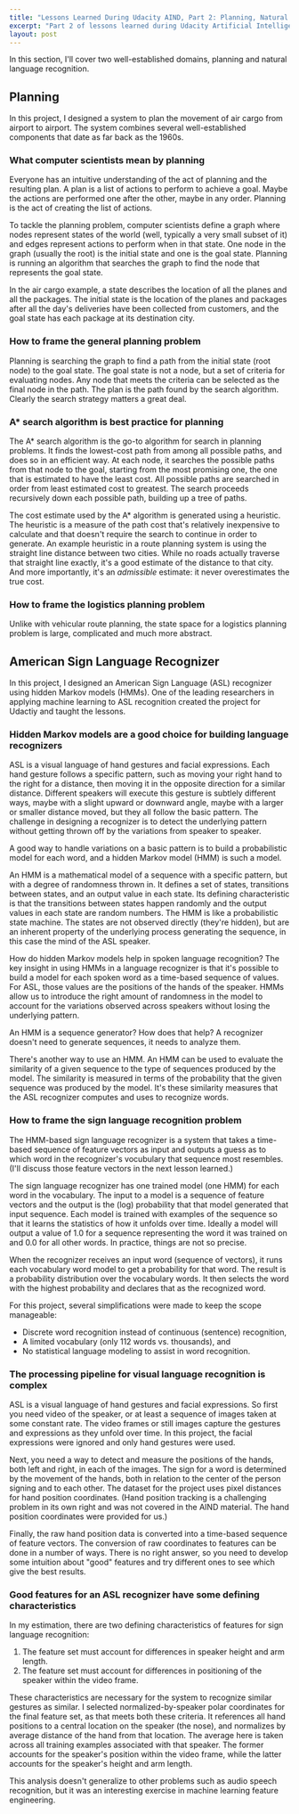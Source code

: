 ```yaml
---
title: "Lessons Learned During Udacity AIND, Part 2: Planning, Natural Language Recognition"
excerpt: "Part 2 of lessons learned during Udacity Artificial Intelligence Nanodegree covers the remainder of Term 1."
layout: post
---
```


In this section, I'll cover two well-established domains, planning and natural language recognition.

## Planning

In this project, I designed a system to plan the movement of air cargo from airport to airport. The system combines several well-established components that date as far back as the 1960s.

### What computer scientists mean by planning

Everyone has an intuitive understanding of the act of planning and the resulting plan. A plan is a list of actions to perform to achieve a goal. Maybe the actions are performed one after the other, maybe in any order. Planning is the act of creating the list of actions.

To tackle the planning problem, computer scientists define a graph where nodes represent states of the world (well, typically a very small subset of it) and edges represent actions to perform when in that state. One node in the graph (usually the root) is the initial state and one is the goal state. Planning is running an algorithm that searches the graph to find the node that represents the goal state.

In the air cargo example, a state describes the location of all the planes and all the packages. The initial state is the location of the planes and packages after all the day's deliveries have been collected from customers, and the goal state has each package at its destination city.

### How to frame the general planning problem

Planning is searching the graph to find a path from the initial state (root node) to the goal state. The goal state is not a node, but a set of criteria for evaluating nodes. Any node that meets the criteria can be selected as the final node in the path. The plan is the path found by the search algorithm. Clearly the search strategy matters a great deal.

### A* search algorithm is best practice for planning

The A* search algorithm is the go-to algorithm for search in planning problems. It finds the lowest-cost path from among all possible paths, and does so in an efficient way. At each node, it searches the possible paths from that node to the goal, starting from the most promising one, the one that is estimated to have the least cost. All possible paths are searched in order from least estimated cost to greatest. The search proceeds recursively down each possible path, building up a tree of paths.

The cost estimate used by the A* algorithm is generated using a heuristic. The heuristic is a measure of the path cost that's relatively inexpensive to calculate and that doesn't require the search to continue in order to generate. An example heuristic in a route planning system is using the straight line distance between two cities. While no roads actually traverse that straight line exactly, it's a good estimate of the distance to that city. And more importantly, it's an _admissible_ estimate: it never overestimates the true cost.

### How to frame the logistics planning problem

Unlike with vehicular route planning, the state space for a logistics planning problem is large, complicated and much more abstract.

## American Sign Language Recognizer

In this project, I designed an American Sign Language (ASL) recognizer using hidden Markov models (HMMs). One of the leading researchers in applying machine learning to ASL recognition created the project for Udactiy and taught the lessons.

### Hidden Markov models are a good choice for building language recognizers

ASL is a visual language of hand gestures and facial expressions. Each hand gesture follows a specific pattern, such as moving your right hand to the right for a distance, then moving it in the opposite direction for a similar distance. Different speakers will execute this gesture is subtlely different ways, maybe with a slight upward or downward angle, maybe with a larger or smaller distance moved, but they all follow the basic pattern. The challenge in designing a recognizer is to detect the underlying pattern without getting thrown off by the variations from speaker to speaker.

A good way to handle variations on a basic pattern is to build a probabilistic model for each word, and a hidden Markov model (HMM) is such a model. 

An HMM is a mathematical model of a sequence with a specific pattern, but with a degree of randomness thrown in. It defines a set of states, transitions between states, and an output value in each state. Its defining characteristic is that the transitions between states happen randomly and the output values in each state are random numbers. The HMM is like a probabilistic state machine. The states are not observed directly (they're hidden), but are an inherent property of the underlying process generating the sequence, in this case the mind of the ASL speaker.

How do hidden Markov models help in spoken language recognition? The key insight in using HMMs in a language recognizer is that it's possible to build a model for each spoken word as a time-based sequence of values. For ASL, those values are the positions of the hands of the speaker. HMMs allow us to introduce the right amount of randomness in the model to account for the variations observed across speakers without losing the underlying pattern.

An HMM is a sequence generator? How does that help? A recognizer doesn't need to generate sequences, it needs to analyze them.

There's another way to use an HMM. An HMM can be used to evaluate the similarity of a given sequence to the type of sequences produced by the model. The similarity is measured in terms of the probability that the given sequence was produced by the model. It's these similarity measures that the ASL recognizer computes and uses to recognize words.

### How to frame the sign language recognition problem

The HMM-based sign language recognizer is a system that takes a time-based sequence of feature vectors as input and outputs a guess as to which word in the recognizer's vocubulary that sequence most resembles. (I'll discuss those feature vectors in the next lesson learned.)

The sign language recognizer has one trained model (one HMM) for each word in the vocabulary. The input to a model is a sequence of feature vectors and the output is the (log) probability that that model generated that input sequence. Each model is trained with examples of the sequence so that it learns the statistics of how it unfolds over time. Ideally a model will output a value of 1.0 for a sequence representing the word it was trained on and 0.0 for all other words. In practice, things are not so precise.

When the recognizer receives an input word (sequence of vectors), it runs each vocabulary word model to get a probability for that word. The result is a probability distribution over the vocabulary words. It then selects the word with the highest probability and declares that as the recognized word.

For this project, several simplifications were made to keep the scope manageable:

  * Discrete word recognition instead of continuous (sentence) recognition,
  * A limited vocabulary (only 112 words vs. thousands), and
  * No statistical language modeling to assist in word recognition.

### The processing pipeline for visual language recognition is complex

ASL is a visual language of hand gestures and facial expressions. So first you need video of the speaker, or at least a sequence of images taken at some constant rate. The video frames or still images capture the gestures and expressions as they unfold over time. In this project, the facial expressions were ignored and only hand gestures were used.

Next, you need a way to detect and measure the positions of the hands, both left and right, in each of the images. The sign for a word is determined by the movement of the hands, both in relation to the center of the person signing and to each other. The dataset for the project uses pixel distances for hand position coordinates. (Hand position tracking is a challenging problem in its own right and was not covered in the AIND material. The hand position coordinates were provided for us.)

Finally, the raw hand position data is converted into a time-based sequence of feature vectors. The conversion of raw coordinates to features can be done in a number of ways. There is no right answer, so you need to develop some intuition about "good" features and try different ones to see which give the best results.

### Good features for an ASL recognizer have some defining characteristics

In my estimation, there are two defining characteristics of features for sign language recognition:

  1. The feature set must account for differences in speaker height and arm length.
  2. The feature set must account for differences in positioning of the speaker within the video frame.

These characteristics are necessary for the system to recognize similar gestures as similar. I selected normalized-by-speaker polar coordinates for the final feature set, as that meets both these criteria. It references all hand positions to a central location on the speaker (the nose), and normalizes by average distance of the hand from that location. The average here is taken across all training examples associated with that speaker. The former accounts for the speaker's position within the video frame, while the latter accounts for the speaker's height and arm length.

This analysis doesn't generalize to other problems such as audio speech recognition, but it was an interesting exercise in machine learning feature engineering.

